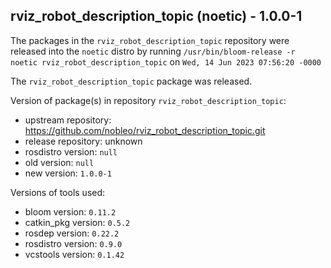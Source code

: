 ## rviz_robot_description_topic (noetic) - 1.0.0-1

The packages in the `rviz_robot_description_topic` repository were released into the `noetic` distro by running `/usr/bin/bloom-release -r noetic rviz_robot_description_topic` on `Wed, 14 Jun 2023 07:56:20 -0000`

The `rviz_robot_description_topic` package was released.

Version of package(s) in repository `rviz_robot_description_topic`:

- upstream repository: https://github.com/nobleo/rviz_robot_description_topic.git
- release repository: unknown
- rosdistro version: `null`
- old version: `null`
- new version: `1.0.0-1`

Versions of tools used:

- bloom version: `0.11.2`
- catkin_pkg version: `0.5.2`
- rosdep version: `0.22.2`
- rosdistro version: `0.9.0`
- vcstools version: `0.1.42`


